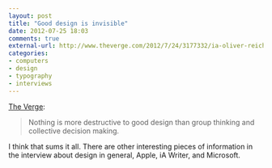 ```yaml
---
layout: post
title: "Good design is invisible"
date: 2012-07-25 18:03
comments: true
external-url: http://www.theverge.com/2012/7/24/3177332/ia-oliver-reichenstein-writer-interview-good-design-is-invisible
categories: 
- computers
- design
- typography
- interviews
---
```


[The Verge][source]:

> Nothing is more destructive to good design than group thinking and collective decision making.

I think that sums it all. There are other interesting pieces of information in the interview about design in general, Apple, iA Writer, and Microsoft.

[source]: http://www.theverge.com/2012/7/24/3177332/ia-oliver-reichenstein-writer-interview-good-design-is-invisible
